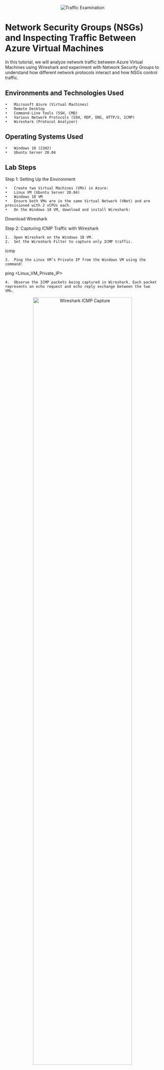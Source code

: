 <p align="center">
<img src="https://i.imgur.com/Ua7udoS.png" alt="Traffic Examination"/>
</p>


# Network Security Groups (NSGs) and Inspecting Traffic Between Azure Virtual Machines

In this tutorial, we will analyze network traffic between Azure Virtual Machines using Wireshark and experiment with Network Security Groups to understand how different network protocols interact and how NSGs control traffic.

<h2>Environments and Technologies Used</h2>

	•	Microsoft Azure (Virtual Machines)
	•	Remote Desktop
	•	Command-Line Tools (SSH, CMD)
	•	Various Network Protocols (SSH, RDP, DNS, HTTP/S, ICMP)
	•	Wireshark (Protocol Analyzer)

<h2>Operating Systems Used</h2>

	•	Windows 10 (21H2)
	•	Ubuntu Server 20.04

<h2>Lab Steps</h2>

Step 1: Setting Up the Environment

	•	Create two Virtual Machines (VMs) in Azure:
	•	Linux VM (Ubuntu Server 20.04)
	•	Windows 10 VM
	•	Ensure both VMs are in the same Virtual Network (VNet) and are provisioned with 2 vCPUs each.
	•	On the Windows 10 VM, download and install Wireshark:
Download Wireshark

Step 2: Capturing ICMP Traffic with Wireshark

	1.	Open Wireshark on the Windows 10 VM.
	2.	Set the Wireshark Filter to capture only ICMP traffic.

icmp


	3.	Ping the Linux VM’s Private IP from the Windows VM using the command:

ping <Linux_VM_Private_IP>


	4.	Observe the ICMP packets being captured in Wireshark. Each packet represents an echo request and echo reply exchange between the two VMs.

<p align="center">
<img src="https://i.imgur.com/IIUShxp.png" height="80%" width="80%" alt="Wireshark ICMP Capture"/>
</p>


Step 3: Inspecting Individual Packets

	•	Click on any captured ICMP packet in Wireshark to see detailed information about the packet, including the source and destination IP, time-to-live (TTL), and packet size.

<p align="center">
<img src="https://i.imgur.com/GLxSIG3.png" height="80%" width="80%" alt="Inspecting ICMP Packets"/>
</p>


Step 4: Testing Network Security Group Rules with ICMP

	1.	Continuous Ping:
Initiate a continuous ping from the Windows VM to the Linux VM using the command:

ping -t <Linux_VM_Private_IP>


	2.	Block ICMP Traffic:
Go to Azure Portal, navigate to the Linux VM’s Network Security Group, and block inbound ICMP traffic by creating a new NSG rule.
	3.	The continuous ping on the Windows VM should now show Request Timed Out messages, indicating that ICMP is being blocked.
	4.	Allow ICMP Traffic Again:
Remove the NSG rule that blocks ICMP traffic to restore connectivity.

<p align="center">
<img src="https://i.imgur.com/5vXO75R.png" height="80%" width="80%" alt="Blocking ICMP Traffic"/>
<img src="https://i.imgur.com/Asl80tN.png" height="80%" width="80%" alt="ICMP Traffic Blocked"/>
</p>


Step 5: Capturing SSH Traffic with Wireshark

	1.	Set the Wireshark Filter to capture SSH packets only:

ssh


	2.	From the Windows VM, initiate an SSH connection to the Linux VM using the command:

ssh labuser@<Linux_VM_Private_IP>


	3.	Observe SSH packets being captured in Wireshark, showing encrypted communication between the two VMs.

<p align="center">
<img src="https://i.imgur.com/zteR41r.png" height="80%" width="80%" alt="SSH Traffic Capture"/>
</p>


Step 6: Capturing DHCP Traffic

	1.	Set the Wireshark Filter to capture DHCP packets:

dhcp


	2.	On the Windows 10 VM, open Command Prompt and run the following command to request a new IP address:

ipconfig /renew


	3.	Wireshark should capture DHCP Discover, Offer, Request, and Acknowledge messages as the DHCP server assigns a new IP address.

<p align="center">
<img src="https://i.imgur.com/vU8fpQf.png" height="80%" width="80%" alt="DHCP Traffic Capture"/>
</p>


Step 7: Capturing DNS Traffic

	1.	Set the Wireshark Filter to capture DNS packets:

dns


	2.	Run the following command on Windows Command Prompt:

nslookup www.google.com


	3.	Wireshark will capture DNS queries and responses as the DNS server resolves the IP address of www.google.com.

<p align="center">
<img src="https://i.imgur.com/VMcwmsO.png" height="80%" width="80%" alt="DNS Traffic Capture"/>
</p>


Step 8: Capturing RDP Traffic

	1.	Set the Wireshark Filter to capture RDP packets:

tcp.port==3389


	2.	Observe continuous RDP traffic being captured, as Remote Desktop Protocol (RDP) is used to connect to the Azure Virtual Machine.

<p align="center">
<img src="https://i.imgur.com/VxXGv6X.png" height="80%" width="80%" alt="RDP Traffic Capture"/>
</p>


<h2>Summary</h2>

	•	We used Wireshark to analyze various network protocols, including ICMP, SSH, DHCP, DNS, and RDP.
	•	We configured Network Security Groups to control traffic flow and verified the effects using Wireshark captures.
	•	This lab demonstrated how different protocols operate and how NSGs can secure and filter specific types of network traffic.

This lab provides a hands-on approach to understanding network protocols and their interaction in an Azure environment. Let me know if you need any further assistance or modifications!

